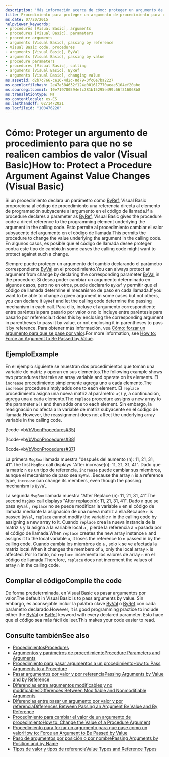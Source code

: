 ```yaml
---
description: 'Más información acerca de cómo: proteger un argumento de procedimiento contra cambios de valor (Visual Basic)'
title: Procedimiento para proteger un argumento de procedimiento para que no se realicen cambios de valor
ms.date: 07/20/2015
helpviewer_keywords:
- procedures [Visual Basic], arguments
- procedures [Visual Basic], parameters
- procedure arguments
- arguments [Visual Basic], passing by reference
- Visual Basic code, procedures
- arguments [Visual Basic], ByVal
- arguments [Visual Basic], passing by value
- procedure parameters
- procedures [Visual Basic], calling
- arguments [Visual Basic], ByRef
- arguments [Visual Basic], changing value
ms.assetid: d2b7c766-ce16-4d2c-8d79-3fc0e7ba2227
ms.openlocfilehash: 2e47a584632f124a001617770aeae5104ef20abe
ms.sourcegitcommit: 10e719780594efc781b15295e499c66f316068b8
ms.translationtype: MT
ms.contentlocale: es-ES
ms.lasthandoff: 02/14/2021
ms.locfileid: "100476220"
---
```

# <a name="how-to-protect-a-procedure-argument-against-value-changes-visual-basic"></a><span data-ttu-id="7bc89-103">Cómo: Proteger un argumento de procedimiento para que no se realicen cambios de valor (Visual Basic)</span><span class="sxs-lookup"><span data-stu-id="7bc89-103">How to: Protect a Procedure Argument Against Value Changes (Visual Basic)</span></span>

<span data-ttu-id="7bc89-104">Si un procedimiento declara un parámetro como [ByRef](../../../language-reference/modifiers/byref.md), Visual Basic proporciona al código de procedimiento una referencia directa al elemento de programación subyacente al argumento en el código de llamada.</span><span class="sxs-lookup"><span data-stu-id="7bc89-104">If a procedure declares a parameter as [ByRef](../../../language-reference/modifiers/byref.md), Visual Basic gives the procedure code a direct reference to the programming element underlying the argument in the calling code.</span></span> <span data-ttu-id="7bc89-105">Esto permite al procedimiento cambiar el valor subyacente del argumento en el código de llamada.</span><span class="sxs-lookup"><span data-stu-id="7bc89-105">This permits the procedure to change the value underlying the argument in the calling code.</span></span> <span data-ttu-id="7bc89-106">En algunos casos, es posible que el código de llamada desee proteger contra este tipo de cambio.</span><span class="sxs-lookup"><span data-stu-id="7bc89-106">In some cases the calling code might want to protect against such a change.</span></span>  
  
 <span data-ttu-id="7bc89-107">Siempre puede proteger un argumento del cambio declarando el parámetro correspondiente [ByVal](../../../language-reference/modifiers/byval.md) en el procedimiento.</span><span class="sxs-lookup"><span data-stu-id="7bc89-107">You can always protect an argument from change by declaring the corresponding parameter [ByVal](../../../language-reference/modifiers/byval.md) in the procedure.</span></span> <span data-ttu-id="7bc89-108">Si desea poder cambiar un argumento determinado en algunos casos, pero no en otros, puede declararlo `ByRef` y permitir que el código de llamada determine el mecanismo de paso en cada llamada.</span><span class="sxs-lookup"><span data-stu-id="7bc89-108">If you want to be able to change a given argument in some cases but not others, you can declare it `ByRef` and let the calling code determine the passing mechanism in each call.</span></span> <span data-ttu-id="7bc89-109">Para ello, incluye el argumento correspondiente entre paréntesis para pasarlo por valor o no lo incluye entre paréntesis para pasarlo por referencia.</span><span class="sxs-lookup"><span data-stu-id="7bc89-109">It does this by enclosing the corresponding argument in parentheses to pass it by value, or not enclosing it in parentheses to pass it by reference.</span></span> <span data-ttu-id="7bc89-110">Para obtener más información, vea [Cómo: forzar un argumento para que se pase por valor](./how-to-force-an-argument-to-be-passed-by-value.md).</span><span class="sxs-lookup"><span data-stu-id="7bc89-110">For more information, see [How to: Force an Argument to Be Passed by Value](./how-to-force-an-argument-to-be-passed-by-value.md).</span></span>  
  
## <a name="example"></a><span data-ttu-id="7bc89-111">Ejemplo</span><span class="sxs-lookup"><span data-stu-id="7bc89-111">Example</span></span>  

 <span data-ttu-id="7bc89-112">En el ejemplo siguiente se muestran dos procedimientos que toman una variable de matriz y operan en sus elementos.</span><span class="sxs-lookup"><span data-stu-id="7bc89-112">The following example shows two procedures that take an array variable and operate on its elements.</span></span> <span data-ttu-id="7bc89-113">El `increase` procedimiento simplemente agrega uno a cada elemento.</span><span class="sxs-lookup"><span data-stu-id="7bc89-113">The `increase` procedure simply adds one to each element.</span></span> <span data-ttu-id="7bc89-114">El `replace` procedimiento asigna una nueva matriz al parámetro `a()` y, a continuación, agrega una a cada elemento.</span><span class="sxs-lookup"><span data-stu-id="7bc89-114">The `replace` procedure assigns a new array to the parameter `a()` and then adds one to each element.</span></span> <span data-ttu-id="7bc89-115">Sin embargo, la reasignación no afecta a la variable de matriz subyacente en el código de llamada.</span><span class="sxs-lookup"><span data-stu-id="7bc89-115">However, the reassignment does not affect the underlying array variable in the calling code.</span></span>  
  
 [!code-vb[VbVbcnProcedures#35](~/samples/snippets/visualbasic/VS_Snippets_VBCSharp/VbVbcnProcedures/VB/Class1.vb#35)]  
  
 [!code-vb[VbVbcnProcedures#38](~/samples/snippets/visualbasic/VS_Snippets_VBCSharp/VbVbcnProcedures/VB/Class1.vb#38)]  
  
 [!code-vb[VbVbcnProcedures#37](~/samples/snippets/visualbasic/VS_Snippets_VBCSharp/VbVbcnProcedures/VB/Class1.vb#37)]  
  
 <span data-ttu-id="7bc89-116">La primera `MsgBox` llamada muestra "después del aumento (n): 11, 21, 31, 41".</span><span class="sxs-lookup"><span data-stu-id="7bc89-116">The first `MsgBox` call displays "After increase(n): 11, 21, 31, 41".</span></span> <span data-ttu-id="7bc89-117">Dado que la matriz `n` es un tipo de referencia, `increase` puede cambiar sus miembros, aunque el mecanismo de paso sea `ByVal` .</span><span class="sxs-lookup"><span data-stu-id="7bc89-117">Because the array `n` is a reference type, `increase` can change its members, even though the passing mechanism is `ByVal`.</span></span>  
  
 <span data-ttu-id="7bc89-118">La segunda `MsgBox` llamada muestra "After Replace (n): 11, 21, 31, 41".</span><span class="sxs-lookup"><span data-stu-id="7bc89-118">The second `MsgBox` call displays "After replace(n): 11, 21, 31, 41".</span></span> <span data-ttu-id="7bc89-119">Dado `n` que se pasa `ByVal` , `replace` no se puede modificar la variable `n` en el código de llamada mediante la asignación de una nueva matriz a ella.</span><span class="sxs-lookup"><span data-stu-id="7bc89-119">Because `n` is passed `ByVal`, `replace` cannot modify the variable `n` in the calling code by assigning a new array to it.</span></span> <span data-ttu-id="7bc89-120">Cuando `replace` crea la nueva instancia de la matriz `k` y la asigna a la variable local `a` , pierde la referencia a `n` pasada por el código de llamada.</span><span class="sxs-lookup"><span data-stu-id="7bc89-120">When `replace` creates the new array instance `k` and assigns it to the local variable `a`, it loses the reference to `n` passed in by the calling code.</span></span> <span data-ttu-id="7bc89-121">Cuando cambia los miembros de `a` , solo `k` se ve afectada la matriz local.</span><span class="sxs-lookup"><span data-stu-id="7bc89-121">When it changes the members of `a`, only the local array `k` is affected.</span></span> <span data-ttu-id="7bc89-122">Por lo tanto, no `replace` incrementa los valores de array `n` en el código de llamada.</span><span class="sxs-lookup"><span data-stu-id="7bc89-122">Therefore, `replace` does not increment the values of array `n` in the calling code.</span></span>  
  
## <a name="compile-the-code"></a><span data-ttu-id="7bc89-123">Compilar el código</span><span class="sxs-lookup"><span data-stu-id="7bc89-123">Compile the code</span></span>  

 <span data-ttu-id="7bc89-124">De forma predeterminada, en Visual Basic es pasar argumentos por valor.</span><span class="sxs-lookup"><span data-stu-id="7bc89-124">The default in Visual Basic is to pass arguments by value.</span></span> <span data-ttu-id="7bc89-125">Sin embargo, es aconsejable incluir la palabra clave [ByVal](../../../language-reference/modifiers/byval.md) o [ByRef](../../../language-reference/modifiers/byref.md) con cada parámetro declarado.</span><span class="sxs-lookup"><span data-stu-id="7bc89-125">However, it is good programming practice to include either the [ByVal](../../../language-reference/modifiers/byval.md) or [ByRef](../../../language-reference/modifiers/byref.md) keyword with every declared parameter.</span></span> <span data-ttu-id="7bc89-126">Esto hace que el código sea más fácil de leer.</span><span class="sxs-lookup"><span data-stu-id="7bc89-126">This makes your code easier to read.</span></span>  
  
## <a name="see-also"></a><span data-ttu-id="7bc89-127">Consulte también</span><span class="sxs-lookup"><span data-stu-id="7bc89-127">See also</span></span>

- [<span data-ttu-id="7bc89-128">Procedimientos</span><span class="sxs-lookup"><span data-stu-id="7bc89-128">Procedures</span></span>](./index.md)
- [<span data-ttu-id="7bc89-129">Argumentos y parámetros de procedimiento</span><span class="sxs-lookup"><span data-stu-id="7bc89-129">Procedure Parameters and Arguments</span></span>](./procedure-parameters-and-arguments.md)
- [<span data-ttu-id="7bc89-130">Procedimiento para pasar argumentos a un procedimiento</span><span class="sxs-lookup"><span data-stu-id="7bc89-130">How to: Pass Arguments to a Procedure</span></span>](./how-to-pass-arguments-to-a-procedure.md)
- [<span data-ttu-id="7bc89-131">Pasar argumentos por valor y por referencia</span><span class="sxs-lookup"><span data-stu-id="7bc89-131">Passing Arguments by Value and by Reference</span></span>](./passing-arguments-by-value-and-by-reference.md)
- [<span data-ttu-id="7bc89-132">Diferencias entre argumentos modificables y no modificables</span><span class="sxs-lookup"><span data-stu-id="7bc89-132">Differences Between Modifiable and Nonmodifiable Arguments</span></span>](./differences-between-modifiable-and-nonmodifiable-arguments.md)
- [<span data-ttu-id="7bc89-133">Diferencias entre pasar un argumento por valor y por referencia</span><span class="sxs-lookup"><span data-stu-id="7bc89-133">Differences Between Passing an Argument By Value and By Reference</span></span>](./differences-between-passing-an-argument-by-value-and-by-reference.md)
- [<span data-ttu-id="7bc89-134">Procedimiento para cambiar el valor de un argumento de procedimiento</span><span class="sxs-lookup"><span data-stu-id="7bc89-134">How to: Change the Value of a Procedure Argument</span></span>](./how-to-change-the-value-of-a-procedure-argument.md)
- [<span data-ttu-id="7bc89-135">Procedimiento para forzar un argumento para que pase como un valor</span><span class="sxs-lookup"><span data-stu-id="7bc89-135">How to: Force an Argument to Be Passed by Value</span></span>](./how-to-force-an-argument-to-be-passed-by-value.md)
- [<span data-ttu-id="7bc89-136">Paso de argumentos por posición o por nombre</span><span class="sxs-lookup"><span data-stu-id="7bc89-136">Passing Arguments by Position and by Name</span></span>](./passing-arguments-by-position-and-by-name.md)
- [<span data-ttu-id="7bc89-137">Tipos de valor y tipos de referencia</span><span class="sxs-lookup"><span data-stu-id="7bc89-137">Value Types and Reference Types</span></span>](../data-types/value-types-and-reference-types.md)
